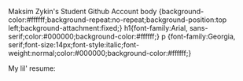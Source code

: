 Maksim Zykin's Student Github Account   body {background-color:#ffffff;background-repeat:no-repeat;background-position:top left;background-attachment:fixed;} h1{font-family:Arial, sans-serif;color:#000000;background-color:#ffffff;} p {font-family:Georgia, serif;font-size:14px;font-style:italic;font-weight:normal;color:#000000;background-color:#ffffff;}

My lil' resume:

<object data="Resume_Maksim_Zykin_2022 (2)" type="application/pdf" width="100%"> 
</object>
